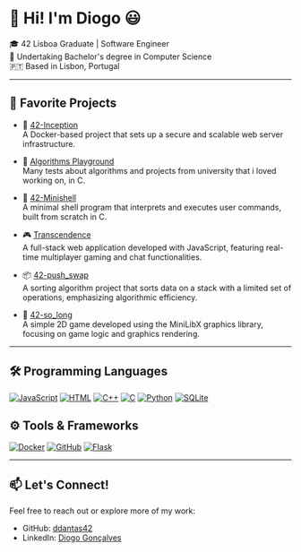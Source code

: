 # 👋 Hi! I'm Diogo 😃  

🎓 42 Lisboa Graduate | Software Engineer  
🌱 Undertaking Bachelor's degree in Computer Science  
🇵🇹 Based in Lisbon, Portugal  

---

## 🚀 Favorite Projects

- 🔐 [42-Inception](https://github.com/ddantas42/42-Inception)  
  A Docker-based project that sets up a secure and scalable web server infrastructure.

- 🧠 [Algorithms Playground](https://github.com/ddantas42/Algorithms)  
  Many tests about algorithms and projects from university that i loved working on, in C.

- 🐚 [42-Minishell](https://github.com/42-Minishell-Team-D/42-Minishell)  
  A minimal shell program that interprets and executes user commands, built from scratch in C.

- 🎮 [Transcendence](https://github.com/TheFtTranscendence/Transcendence)  
  A full-stack web application developed with JavaScript, featuring real-time multiplayer gaming and chat functionalities.

- 📦 [42-push_swap](https://github.com/ddantas42/42-push_swap)  
  A sorting algorithm project that sorts data on a stack with a limited set of operations, emphasizing algorithmic efficiency.

- 🧱 [42-so_long](https://github.com/ddantas42/42-so_long)  
  A simple 2D game developed using the MiniLibX graphics library, focusing on game logic and graphics rendering.

---

## 🛠️ Programming Languages
[![JavaScript](https://img.shields.io/badge/JavaScript-F7DF1E?logo=javascript&logoColor=000)](#)
[![HTML](https://img.shields.io/badge/HTML-%23E34F26.svg?logo=html5&logoColor=white)](#)
[![C++](https://img.shields.io/badge/C++-%2300599C.svg?logo=c%2B%2B&logoColor=white)](#)
[![C](https://img.shields.io/badge/C-00599C?logo=c&logoColor=white)](#)
[![Python](https://img.shields.io/badge/Python-3776AB?logo=python&logoColor=fff)](#)
[![SQLite](https://img.shields.io/badge/SQLite-%2307405e.svg?logo=sqlite&logoColor=white)](#)

## ⚙️ Tools & Frameworks
[![Docker](https://img.shields.io/badge/Docker-2496ED?logo=docker&logoColor=fff)](#)
[![GitHub](https://img.shields.io/badge/GitHub-%23121011.svg?logo=github&logoColor=white)](#)
[![Flask](https://img.shields.io/badge/Flask-000?logo=flask&logoColor=fff)](#)

---

## 📫 Let's Connect!

Feel free to reach out or explore more of my work:
- GitHub: [ddantas42](https://github.com/ddantas42)
- LinkedIn: [Diogo Gonçalves](https://www.linkedin.com/in/diogo-gonçalves-794686272/)

